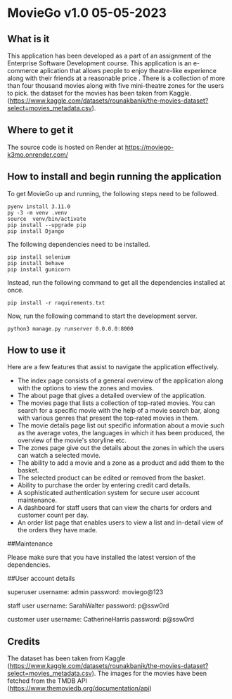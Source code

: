 # MovieGo v1.0 05-05-2023

## What is it

This application has been developed as a part of an assignment of the Enterprise Software Development course. This application is an e-commerce aplication that allows people to enjoy theatre-like experience along with their friends at a reasonable price . There is a collection of more than four thousand movies along with five mini-theatre zones for the users to pick. the dataset for the movies has been taken from Kaggle.(https://www.kaggle.com/datasets/rounakbanik/the-movies-dataset?select=movies_metadata.csv).


## Where to get it

The source code is hosted on Render at https://moviego-k3mo.onrender.com/

## How to install and begin running the application

To get MovieGo up and running, the following steps need to be followed.

~~~
pyenv install 3.11.0
py -3 -m venv .venv
source  venv/bin/activate
pip install --upgrade pip
pip install Django
~~~

The following dependencies need to be installed.
~~~
pip install selenium
pip install behave
pip install gunicorn
~~~
Instead, run the following command to get all the dependencies installed at once.

~~~
pip install -r raquirements.txt
~~~
Now, run the following command to start the development server.

~~~
python3 manage.py runserver 0.0.0.0:8000
~~~

## How to use it

Here are a few features that assist to navigate the application effectively.

- The index page consists of a general overview of the application along with the options to view the zones and movies.
- The about page that gives a detailed overview of the application.
- The movies page that lists a collection of top-rated movies. You can search for a specific movie with the help of a movie search bar, along with various genres that present the top-rated movies in them.
- The movie details page list out specific information about a movie such as the average votes, the languages in which it has been produced, the overview of the movie's storyline etc.
- The zones page give out the details about the zones in which the users can watch a selected movie.
- The ability to add a movie and a zone as a product and add them to the basket.
- The selected product can be edited or removed from the basket.
- Ability to purchase the order by entering credit card details.
- A sophisticated authentication system for secure user account maintenance.
- A dashboard for staff users that can view the charts for orders and customer count per day.
- An order list page that enables users to view a list and in-detail view of the orders they have made.

##Maintenance

Please make sure that you have installed the latest version of the dependencies.

##User account details

superuser
username: admin
password: moviego@123

staff user
username: SarahWalter
password: p@ssw0rd

customer user
username: CatherineHarris
password: p@ssw0rd


## Credits
The dataset has been taken from Kaggle (https://www.kaggle.com/datasets/rounakbanik/the-movies-dataset?select=movies_metadata.csv).
The images for the movies have been fetched from the TMDB API (https://www.themoviedb.org/documentation/api)
